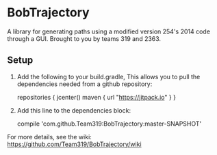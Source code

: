 # BobTrajectory
A library for generating paths using a modified version 254's 2014 code through a GUI.  Brought to you by teams 319 and 2363.

## Setup

1. Add the following to your build.gradle, This allows you to pull the dependencies needed from a github repository:

   repositories {
      jcenter()
      maven { url "https://jitpack.io" }
   }

2. Add this line to the dependencies block:

    compile 'com.github.Team319:BobTrajectory:master-SNAPSHOT'

For more details, see the wiki: https://github.com/Team319/BobTrajectory/wiki
